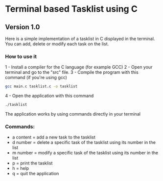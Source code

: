 # Terminal based Tasklist using C
## Version 1.0
Here is a simple implementation of a tasklist in C displayed in the terminal. You can add, delete or modify each task on the list.

### How to use it
1 - Install a compiler for the C language (for example GCC)
2 - Open your terminal and go to the "src" file.
3 - Compile the program with this command (if you're using gcc)
```bash
gcc main.c tasklist.c -o tasklist
```
4 - Open the application with this command
```bash
./tasklist
```
The application works by using commands directly in your terminal

### Commands:
- a content = add a new task to the tasklist
- d number = delete a specific task of the tasklist using its number in the list
- m number = modify a specific task of the tasklist using its number in the list
- p = print the tasklist
- h = help
- q = quit the application
